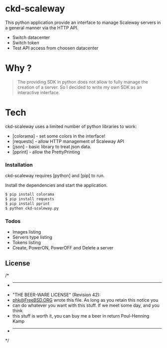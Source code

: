 # ckd-scaleway

This python application provide an interface to manage Scaleway servers in a general manner via the HTTP API.

  - Switch datacenter
  - Switch token
  - Test API access from choosen datacenter

# Why ?

> The providing SDK in python does not allow to fully
> manage the creation of a server. So I decided to write
> my own SDK as an interactive interface.

# Tech

ckd-scaleway uses a limited number of python libraries to work:

* [colorama] - set some colors in the interface!
* [requests] - allow HTTP management of Scaleway API
* [json] - basic library to treat json data.
* [pprint] - allow the PrettyPrinting

### Installation

ckd-scaleway requires [python] and [pip] to run.

Install the dependencies and start the application.

```sh
$ pip install colorama
$ pip install requests
$ pip install pprint
$ python ckd-scaleway.py
```


### Todos

 - Images listing
 - Servers type listing
 - Tokens listing
 - Create, PowerON, PowerOFF and Delete a server


License
----

/*
 * ----------------------------------------------------------------------------
 * "THE BEER-WARE LICENSE" (Revision 42):
 * <phk@FreeBSD.ORG> wrote this file. As long as you retain this notice you
 * can do whatever you want with this stuff. If we meet some day, and you think
 * this stuff is worth it, you can buy me a beer in return Poul-Henning Kamp
 * ----------------------------------------------------------------------------
 */
  

